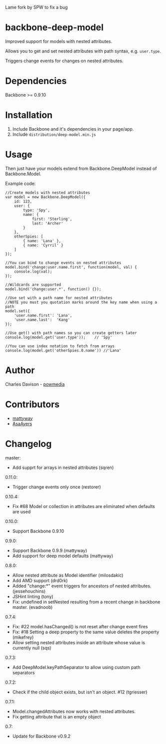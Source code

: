 Lame fork by SPW to fix a bug

backbone-deep-model
===================

Improved support for models with nested attributes.

Allows you to get and set nested attributes with path syntax, e.g. `user.type`.

Triggers change events for changes on nested attributes.

Dependencies
============

Backbone >= 0.9.10

Installation
============

1. Include Backbone and it's dependencies in your page/app.
2. Include `distribution/deep-model.min.js`

Usage
=====

Then just have your models extend from Backbone.DeepModel instead of Backbone.Model.

Example code:

    //Create models with nested attributes
    var model = new Backbone.DeepModel({
        id: 123,
        user: {
            type: 'Spy',
            name: {
                first: 'Sterling',
                last: 'Archer'
            }
        },
        otherSpies: [
            { name: 'Lana' },
            { name: 'Cyrril' }
        ]
    });
    
    //You can bind to change events on nested attributes
    model.bind('change:user.name.first', function(model, val) {
        console.log(val);
    });

    //Wildcards are supported
    model.bind('change:user.*', function() {});
    
    //Use set with a path name for nested attributes
    //NOTE you must you quotation marks around the key name when using a path
    model.set({
        'user.name.first': 'Lana',
        'user.name.last':  'Kang'
    });
    
    //Use get() with path names so you can create getters later
    console.log(model.get('user.type'));    // 'Spy'

    //You can use index notation to fetch from arrays
    console.log(model.get('otherSpies.0.name')) //'Lana'

Author
======

Charles Davison - [powmedia](http://github.com/powmedia)


Contributors
============

- [mattyway](https://github.com/mattyway)
- [AsaAyers](https://github.com/AsaAyers)


Changelog
=========

master:
- Add supprt for arrays in nested attributes (sqren)

0.11.0:
- Trigger change events only once (restorer)

0.10.4:
- Fix #68 Model or collection in attributes are eliminated when defaults are used

0.10.0:
- Support Backbone 0.9.10

0.9.0:
- Support Backbone 0.9.9 (mattyway)
- Add support for deep model defaults (mattyway)

0.8.0:
- Allow nested attribute as Model identifier (milosdakic)
- Add AMD support (drd0rk)
- Added "change:*" event triggers for ancestors of nested attributes. (jessehouchins)
- JSHint linting (tony)
- Fix: undefined in setNested resulting from a recent change in backbone master. (evadnoob)

0.7.4:
- Fix: #22 model.hasChanged() is not reset after change event fires
- Fix: #18 Setting a deep property to the same value deletes the property (mikefrey)
- Allow setting nested attributes inside an attribute whose value is currently null (sqs)

0.7.3:
- Add DeepModel.keyPathSeparator to allow using custom path separators

0.7.2:
- Check if the child object exists, but isn't an object. #12 (tgriesser)

0.7.1:
- Model.changedAttributes now works with nested attributes.
- Fix getting attribute that is an empty object

0.7:
- Update for Backbone v0.9.2
